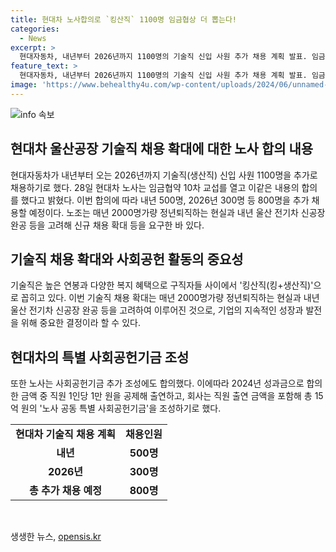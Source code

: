 ```yaml
---
title: 현대차 노사합의로 `킹산직` 1100명 임금협상 더 뽑는다!
categories:
  - News
excerpt: >
  현대자동차, 내년부터 2026년까지 1100명의 기술직 신입 사원 추가 채용 계획 발표. 임금협약 10차 교섭으로 내년 500명, 2026년 300명 추가로 고용. 노조는 정년퇴직 증가와 울산 전기차 신공장 완공 등을 고려해 요구. 현대차 기술직은 높은 연봉과 복지 혜택, 킹산직으로 평가. 노사는 사회공헌기금 추가 조성에도 합의하며 총 15억 원의 특별 사회공헌기금 조성 방침.
feature_text: >
  현대자동차, 내년부터 2026년까지 1100명의 기술직 신입 사원 추가 채용 계획 발표. 임금협약 10차 교섭으로 내년 500명, 2026년 300명 추가로 고용. 노조는 정년퇴직 증가와 울산 전기차 신공장 완공 등을 고려해 요구. 현대차 기술직은 높은 연봉과 복지 혜택, 킹산직으로 평가. 노사는 사회공헌기금 추가 조성에도 합의하며 총 15억 원의 특별 사회공헌기금 조성 방침.
image: 'https://www.behealthy4u.com/wp-content/uploads/2024/06/unnamed-file.png'
---
```


<p><img src="https://www.behealthy4u.com/wp-content/uploads/2024/06/unnamed-file.png" alt="info 속보" /></p>

<h2 data-ke-size="size26">현대차 울산공장 기술직 채용 확대에 대한 노사 합의 내용</h2>

<p data-ke-size="size16">현대자동차가 내년부터 오는 2026년까지 기술직(생산직) 신입 사원 1100명을 추가로 채용하기로 했다. 28일 현대차 노사는 임금협약 10차 교섭를 열고 이같은 내용의 합의를 했다고 밝혔다. 이번 합의에 따라 내년 500명, 2026년 300명 등 800명을 추가 채용할 예정이다. 노조는 매년 2000명가량 정년퇴직하는 현실과 내년 울산 전기차 신공장 완공 등을 고려해 신규 채용 확대 등을 요구한 바 있다.</p>

<h2 data-ke-size="size26">기술직 채용 확대와 사회공헌 활동의 중요성</h2>

<p data-ke-size="size16">기술직은 높은 연봉과 다양한 복지 혜택으로 구직자들 사이에서 '킹산직(킹+생산직)'으로 꼽히고 있다. 이번 기술직 채용 확대는 매년 2000명가량 정년퇴직하는 현실과 내년 울산 전기차 신공장 완공 등을 고려하여 이루어진 것으로, 기업의 지속적인 성장과 발전을 위해 중요한 결정이라 할 수 있다.</p>

<h2 data-ke-size="size26">현대차의 특별 사회공헌기금 조성</h2>

<p data-ke-size="size16">또한 노사는 사회공헌기금 추가 조성에도 합의했다. 이에따라 2024년 성과금으로 합의한 금액 중 직원 1인당 1만 원을 공제해 출연하고, 회사는 직원 출연 금액을 포함해 총 15억 원의 '노사 공동 특별 사회공헌기금'을 조성하기로 했다.</p>

<table>
  <tr>
    <td style="text-align: center; height: 17px;"><b>현대차 기술직 채용 계획</b></td>
    <td style="text-align: center; height: 17px;"><b>채용인원</b></td>
  </tr>
  <tr>
    <td style="text-align: center; height: 17px;"><b>내년</b></td>
    <td style="text-align: center; height: 17px;"><b>500명</b></td>
  </tr>
  <tr>
    <td style="text-align: center; height: 17px;"><b>2026년</b></td>
    <td style="text-align: center; height: 17px;"><b>300명</b></td>
  </tr>
  <tr>
    <td style="text-align: center; height: 17px;"><b>총 추가 채용 예정</b></td>
    <td style="text-align: center; height: 17px;"><b>800명</b></td>
  </tr>
</table>

<p data-ke-size="size16">&nbsp;</p>
생생한 뉴스, <a href="https://opensis.kr" rel="dofollow">opensis.kr</a>


